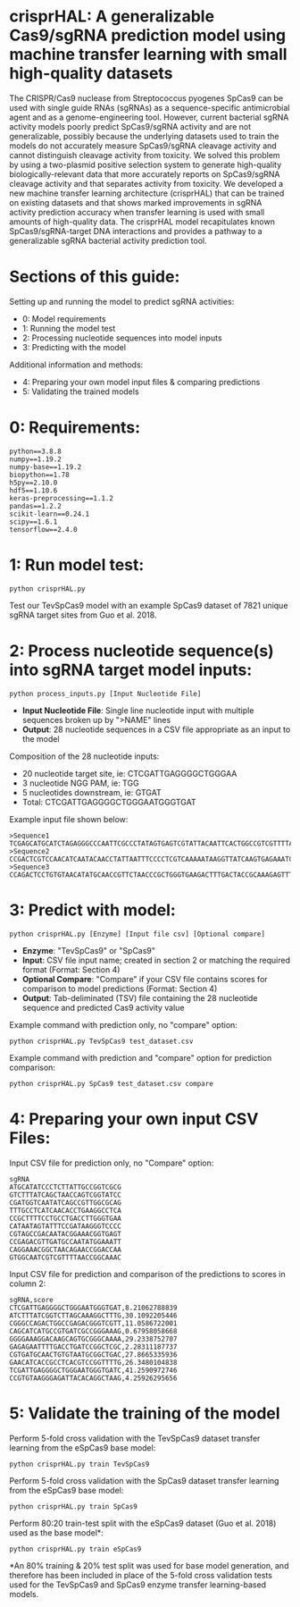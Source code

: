 # crisprHAL: A generalizable Cas9/sgRNA prediction model using machine transfer learning with small high-quality datasets

The CRISPR/Cas9 nuclease from Streptococcus pyogenes SpCas9 can be used with single guide RNAs (sgRNAs) as a sequence-specific antimicrobial agent and as a genome-engineering tool. However, current bacterial sgRNA activity models poorly predict SpCas9/sgRNA activity and are not generalizable, possibly because the underlying datasets used to train the models do not accurately measure SpCas9/sgRNA cleavage activity and cannot distinguish cleavage activity from toxicity. We solved this problem by using a two-plasmid positive selection system to generate high-quality biologically-relevant data that more accurately reports on SpCas9/sgRNA cleavage activity and that separates activity from toxicity. We developed a new machine transfer learning architecture (crisprHAL) that can be trained on existing datasets and that shows marked improvements in sgRNA activity prediction accuracy when transfer learning is used with small amounts of high-quality data. The crisprHAL model recapitulates known SpCas9/sgRNA-target DNA interactions and provides a pathway to a generalizable sgRNA bacterial activity prediction tool.

# Sections of this guide:

Setting up and running the model to predict sgRNA activities:
* 0: Model requirements
* 1: Running the model test
* 2: Processing nucleotide sequences into model inputs
* 3: Predicting with the model

Additional information and methods: 
* 4: Preparing your own model input files & comparing predictions
* 5: Validating the trained models

# 0: Requirements:
```
python==3.8.8
numpy==1.19.2
numpy-base==1.19.2
biopython==1.78
h5py==2.10.0
hdf5==1.10.6
keras-preprocessing==1.1.2
pandas==1.2.2
scikit-learn==0.24.1
scipy==1.6.1
tensorflow==2.4.0
```

# 1: Run model test:
```
python crisprHAL.py
```
Test our TevSpCas9 model with an example SpCas9 dataset of 7821 unique sgRNA target sites from Guo et al. 2018.



# 2: Process nucleotide sequence(s) into sgRNA target model inputs:
```
python process_inputs.py [Input Nucleotide File]
```

* **Input Nucleotide File**: Single line nucleotide input with multiple sequences broken up by ">NAME" lines
* **Output**: 28 nucleotide sequences in a CSV file appropriate as an input to the model

Composition of the 28 nucleotide inputs:
* 20 nucleotide target site, ie: CTCGATTGAGGGGCTGGGAA
* 3 nucleotide NGG PAM, ie: TGG
* 5 nucleotides downstream, ie: GTGAT
* Total: CTCGATTGAGGGGCTGGGAATGGGTGAT

Example input file shown below:
```
>Sequence1
TCGAGCATGCATCTAGAGGGCCCAATTCGCCCTATAGTGAGTCGTATTACAATTCACTGGCCGTCGTTTTACAACGTCGTGACTGGGAAAACCC
>Sequence2
CCGACTCGTCCAACATCAATACAACCTATTAATTTCCCCTCGTCAAAAATAAGGTTATCAAGTGAGAAATCACCATGAGTGAC
>Sequence3
CCAGACTCCTGTGTAACATATGCAACCGTTCTAACCCGCTGGGTGAAGACTTTGACTACCGCAAAGAGTTTAGCAAGTTAGACTACTCCGCCCTGAAAGGGGATC
```


# 3: Predict with model:
```
python crisprHAL.py [Enzyme] [Input file csv] [Optional compare]
```

* **Enzyme**: "TevSpCas9" or "SpCas9"
* **Input**: CSV file input name; created in section 2 or matching the required format (Format: Section 4)
* **Optional Compare**: "Compare" if your CSV file contains scores for comparison to model predictions (Format: Section 4)
* **Output**: Tab-deliminated (TSV) file containing the 28 nucleotide sequence and predicted Cas9 activity value

Example command with prediction only, no "compare" option:
```
python crisprHAL.py TevSpCas9 test_dataset.csv
```

Example command with prediction and "compare" option for prediction comparison:
```
python crisprHAL.py SpCas9 test_dataset.csv compare
```


# 4: Preparing your own input CSV Files:

Input CSV file for prediction only, no "Compare" option:
```
sgRNA
ATGCATATCCCTCTTATTGCCGGTCGCG
GTCTTTATCAGCTAACCAGTCGGTATCC
CGATGGTCAATATCAGCCGTTGGCGCAG
TTTGCCTCATCAACACCTGAAGGCCTCA
CCGCTTTTCCTGCCTGACCTTGGGTGAA
CATAATAGTATTTCCGATAAGGGTCCCC
CGTAGCCGACAATACGGAAACGGTGAGT
CCGAGACGTTGATGCCAATATGGAAATT
CAGGAAACGGCTAACAGAACCGGACCAA
GTGGCAATCGTCGTTTTAACCGGCAAAC
```

Input CSV file for prediction and comparison of the predictions to scores in column 2:
```
sgRNA,score
CTCGATTGAGGGGCTGGGAATGGGTGAT,8.21062788839
ATCTTTATCGGTCTTAGCAAAGGCTTTG,30.1092205446
CGGGCCAGACTGGCCGAGACGGGTCGTT,11.0586722001
CAGCATCATGCCGTGATCGCCGGGAAAG,0.67958058668
GGGGAAAGGACAAGCAGTGCGGGCAAAA,29.2338752707
GAGAGAATTTTGACCTGATCCGGCTCGC,2.28311187737
CGTGATGCAACTGTGTAATGCGGCTGAC,27.8665335936
GAACATCACCGCCTCACGTCCGGTTTTG,26.3480104838
TCGATTGAGGGGCTGGGAATGGGTGATC,41.2590972746
CCGTGTAAGGGAGATTACACAGGCTAAG,4.25926295656
```

# 5: Validate the training of the model

Perform 5-fold cross validation with the TevSpCas9 dataset transfer learning from the eSpCas9 base model:
```
python crisprHAL.py train TevSpCas9
```

Perform 5-fold cross validation with the SpCas9 dataset transfer learning from the eSpCas9 base model:
```
python crisprHAL.py train SpCas9
```

Perform 80:20 train-test split with the eSpCas9 dataset (Guo et al. 2018) used as the base model\*:
```
python crisprHAL.py train eSpCas9
```
\*An 80% training & 20% test split was used for base model generation, and therefore has been included in place of the 5-fold cross validation tests used for the TevSpCas9 and SpCas9 enzyme transfer learning-based models.
